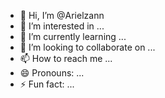 - 👋 Hi, I’m @Arielzann
- 👀 I’m interested in ...
- 🌱 I’m currently learning ...
- 💞️ I’m looking to collaborate on ...
- 📫 How to reach me ...
- 😄 Pronouns: ...
- ⚡ Fun fact: ...

<!---
Arielzann/Arielzann is a ✨ special ✨ repository because its `README.md` (this file) appears on your GitHub profile.
You can click the Preview link to take a look at your changes.
--->
